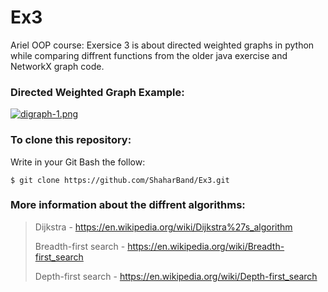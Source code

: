 # Ex3
Ariel OOP course: Exersice 3 is about directed weighted graphs in python while comparing diffrent functions from the older java exercise and NetworkX graph code.


### Directed Weighted Graph Example:

[![digraph-1.png](https://i.postimg.cc/h4ypYsg0/digraph-1.png)](https://postimg.cc/9z9dRGD4)

### To clone this repository:

Write in your Git Bash the follow:

    $ git clone https://github.com/ShaharBand/Ex3.git

### More information about the diffrent algorithms:

> Dijkstra - https://en.wikipedia.org/wiki/Dijkstra%27s_algorithm
>
> Breadth-first search - https://en.wikipedia.org/wiki/Breadth-first_search
>
> Depth-first search - https://en.wikipedia.org/wiki/Depth-first_search
